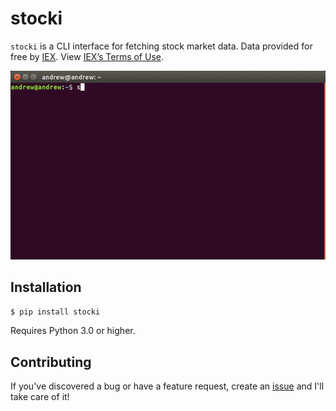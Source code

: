 # stocki

`stocki` is a CLI interface for fetching stock market data. Data provided for free by
[IEX](https://iextrading.com/developer/). View [IEX’s Terms of Use](https://iextrading.com/api-exhibit-a/).

![demo](assets/demo.gif)

## Installation

`$ pip install stocki`

Requires Python 3.0 or higher.

## Contributing

If you've discovered a bug or have a feature request, create an [issue](https://github.com/andrewrporter/stocki/issues/new) and I'll take care of it!
